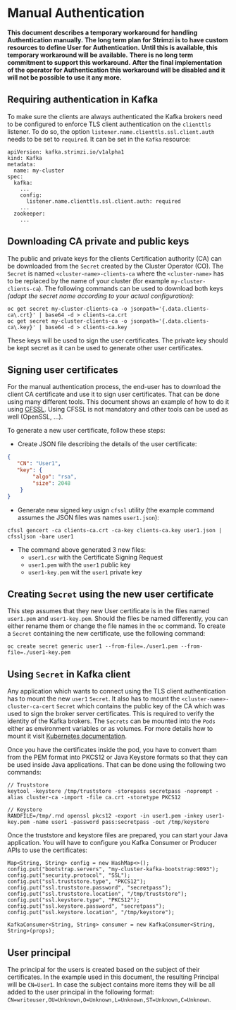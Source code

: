 # Manual Authentication

**This document describes a temporary workaround for handling Authentication manually.** 
**The long term plan for Strimzi is to have custom resources to define User for Authentication.**
**Until this is available, this temporary workaround will be available.**
**There is no long term commitment to support this workaround.**
**After the final implementation of the operator for Authentication this workaround will be disabled and it will not be possible to use it any more.**

## Requiring authentication in Kafka

To make sure the clients are always authenticated the Kafka brokers need to be configured to enforce TLS client authentication on the `clienttls` listener.
To do so, the option `listener.name.clienttls.ssl.client.auth` needs to be set to `required`.
It can be set in the `Kafka` resource:

```
apiVersion: kafka.strimzi.io/v1alpha1
kind: Kafka
metadata:
  name: my-cluster
spec:
  kafka:
    ...
    config:
      listener.name.clienttls.ssl.client.auth: required
    ...
  zookeeper:
    ...
```

## Downloading CA private and public keys

The public and private keys for the clients Certification authority (CA) can be downloaded from the `Secret` created by the Cluster Operator (CO).
The `Secret` is named `<cluster-name>-clients-ca` where the `<cluster-name>` has to be replaced by the name of your cluster (for example `my-cluster-clients-ca`).
The following commands can be used to download both keys _(adapt the secret name according to your actual configuration)_:

```
oc get secret my-cluster-clients-ca -o jsonpath='{.data.clients-ca\.crt}' | base64 -d > clients-ca.crt
oc get secret my-cluster-clients-ca -o jsonpath='{.data.clients-ca\.key}' | base64 -d > clients-ca.key
```

These keys will be used to sign the user certificates.
The private key should be kept secret as it can be used to generate other user certificates.

## Signing user certificates

For the manual authentication process, the end-user has to download the client CA certificate and use it to sign user certificates.
That can be done using many different tools.
This document shows an example of how to do it using [CFSSL](https://github.com/cloudflare/cfssl).
Using CFSSL is not mandatory and other tools can be used as well (OpenSSL, ...).

To generate a new user certificate, follow these steps:

* Create JSON file describing the details of the user certificate:
```json
{
   "CN": "User1",
   "key": {
        "algo": "rsa",
        "size": 2048
    }
}
```
* Generate new signed key usign `cfssl` utility (the example command assumes the JSON files was names `user1.json`):
```
cfssl gencert -ca clients-ca.crt -ca-key clients-ca.key user1.json | cfssljson -bare user1
```
* The command above generated 3 new files:
  * `user1.csr` with the Certificate Signing Request
  * `user1.pem` with the `user1` public key
  * `user1-key.pem` wit the `user1` private key

## Creating `Secret` using the new user certificate

This step assumes that they new User certificate is in the files named `user1.pem` and `user1-key.pem`.
Should the files be named differently, you can either rename them or change the file names in the `oc` command.
To create a `Secret` containing the new certificate, use the following command:

```
oc create secret generic user1 --from-file=./user1.pem --from-file=./user1-key.pem
```

## Using `Secret` in Kafka client

Any application which wants to connect using the TLS client authentication has to mount the new `user1` `Secret`.
It also has to mount the `<cluster-name>-cluster-ca-cert` `Secret` which contains the public key of the CA which was used to sign the broker server certificates.
This is required to verify the identity of the Kafka brokers.
The `Secrets` can be mounted into the `Pods` either as environment variables or as volumes.
For more details how to mount it visit [Kubernetes documentation](https://kubernetes.io/docs/tasks/inject-data-application/distribute-credentials-secure/).

Once you have the certificates inside the pod, you have to convert tham from the PEM format into PKCS12 or Java Keystore formats so that they can be used inside Java applications.
That can be done using the following two commands:

```
// Truststore
keytool -keystore /tmp/truststore -storepass secretpass -noprompt -alias cluster-ca -import -file ca.crt -storetype PKCS12

// Keystore
RANDFILE=/tmp/.rnd openssl pkcs12 -export -in user1.pem -inkey user1-key.pem -name user1 -password pass:secretpass -out /tmp/keystore
```  

Once the truststore and keystore files are prepared, you can start your Java application.
You will have to configure you Kafka Consumer or Producer APIs to use the certificates:

```
Map<String, String> config = new HashMap<>();
config.put("bootstrap.servers", "my-cluster-kafka-bootstrap:9093");
config.put("security.protocol", "SSL");
config.put("ssl.truststore.type", "PKCS12");
config.put("ssl.truststore.password", "secretpass");
config.put("ssl.truststore.location", "/tmp/truststore");
config.put("ssl.keystore.type", "PKCS12");
config.put("ssl.keystore.password", "secretpass");
config.put("ssl.keystore.location", "/tmp/keystore");

KafkaConsumer<String, String> consumer = new KafkaConsumer<String, String>(props);
```

## User principal

The principal for the users is created based on the subject of their certificates.
In the example used in this document, the resulting Principal will be `CN=User1`.
In case the subject contains more items they will be all added to the user principal in the following format: `CN=writeuser,OU=Unknown,O=Unknown,L=Unknown,ST=Unknown,C=Unknown`.
